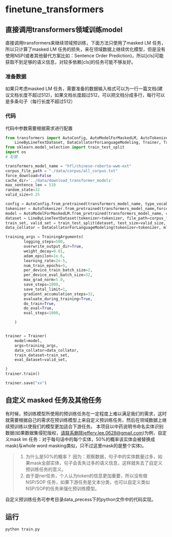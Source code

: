 # finetune_transformers



## 直接调用transformers领域训练model

直接调用transformers来继续领域预训练，下面方法只使用了masked LM 任务，所以只计算了masked LM 任务的损失，来在领域数据上继续优化模型，但是没有使用NSP(或者其他替代方案比如：Sentence Order Prediction)，所以[cls]可能获取不到足够的语义信息，对较多依赖[cls]的任务可能不够友好。

### 准备数据

如果只考虑masked LM 任务，需要准备的数据输入格式可以为一行一篇文档(建议文档长度不超过512)，如果文档长度超过512，可以把文档分成多行，每行可以是多条句子（每行长度不超过512）

### 代码

代码中参数需要根据需求进行配置

```python
from transformers import AutoConfig, AutoModelForMaskedLM, AutoTokenizer, \
    LineByLineTextDataset, DataCollatorForLanguageModeling, Trainer, TrainingArguments,RobertaConfig
from sklearn.model_selection import train_test_split
import os
# 配置

transformers_model_name = "hfl/chinese-roberta-wwm-ext"
corpus_file_path = "./data/corpus/all_corpus.txt"
force_download=False
cache_dir='../data/download_transformer_models'
max_sentence_len = 510
random_state=32
valid_size=0.25

config = AutoConfig.from_pretrained(transformers_model_name, type_vocab_size=2,force_download=force_download,cache_dir=cache_dir)
tokenizer = AutoTokenizer.from_pretrained(transformers_model_name,force_download=force_download,cache_dir=cache_dir )
model = AutoModelForMaskedLM.from_pretrained(transformers_model_name, config=config,force_download=force_download,cache_dir=cache_dir)
dataset = LineByLineTextDataset(tokenizer=tokenizer, file_path=corpus_file_path, block_size=max_sentence_len )
train_set, valid_set = train_test_split(dataset, test_size=valid_size, random_state=random_state)
data_collator = DataCollatorForLanguageModeling(tokenizer=tokenizer, mlm=True, mlm_probability=0.15)

training_args = TrainingArguments(
        logging_steps=500,
        overwrite_output_dir=True,
        weight_decay=0.01,
        adam_epsilon=1e-6,
        learning_rate=2e-5,
        num_train_epochs=5,
        per_device_train_batch_size=2,
        per_device_eval_batch_size=32,
        max_grad_norm=5.0,
        save_steps=1000,
        save_total_limit=1,
        gradient_accumulation_steps=32,
        evaluate_during_training=True,
        do_train=True,
        do_eval=True,
        eval_steps=1000,

    )


trainer = Trainer(
    model=model,
    args=training_args,
    data_collator=data_collator,
    train_dataset=train_set,
    eval_dataset=valid_set,

)
trainer.train()

trainer.save("xx")
```

## 自定义 masked 任务及其他任务

有时候，预训练模型所使用的预训练任务在一定程度上难以满足我们的需求，这时就需要根据自己的需求在预训练模型上来自定义预训练任务，然后在领域数据上继续预训练以使我们的模型更加适合下游任务。
本项目以中药说明书命名实体识别数据(如果数据集侵犯版权，请联系删除jeffery.lee.0628@gmail.com)为例，自定义mask lm 任务：对于每句话中的每个实体，50%的概率该实体会被替换成mask(与whole word masking类似，只不过这里mask的是整个实体)。
> 1. 为什么是50%的概率？
     因为：观察数据，句子中的实体数量过多，如果mask全部实体，句子会丢失过多的语义信息，这样就失去了自定义预训练任务的意义。
> 2. 由于是ner任务，个人认为token的信息更加重要，所以没有做NSP/SOP 任务，如果下游任务是文本分类，也可以自定义类似NSP/SOP的任务来强化预训练模型。

自定义预训练任务可参考目录data_precess下的python文件中的代码实现。

## 运行
```python
python train.py
```
